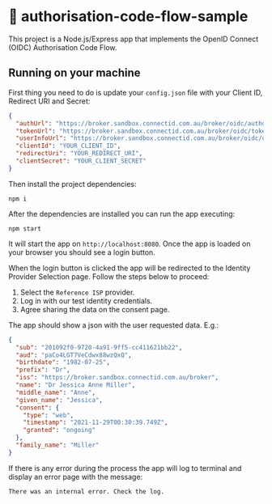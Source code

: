 # 🔗 authorisation-code-flow-sample
This project is a Node.js/Express app that implements the OpenID Connect (OIDC) Authorisation Code Flow. 

## Running on your machine
First thing you need to do is update your `config.json` file with your Client ID, Redirect URI and Secret:
```json
{
  "authUrl": "https://broker.sandbox.connectid.com.au/broker/oidc/authorization",
  "tokenUrl": "https://broker.sandbox.connectid.com.au/broker/oidc/token",
  "userInfoUrl": "https://broker.sandbox.connectid.com.au/broker/oidc/userinfo",
  "clientId": "YOUR_CLIENT_ID",
  "redirectUri": "YOUR_REDIRECT_URI",
  "clientSecret": "YOUR_CLIENT_SECRET"
}
```

Then install the project dependencies:

```
npm i
```

After the dependencies are installed you can run the app executing:

```
npm start
```

It will start the app on `http://localhost:8080`. Once the app is loaded on your browser you should see a login button.

When the login button is clicked the app will be redirected to the Identity Provider Selection page. Follow the steps below to proceed:

1. Select the `Reference ISP` provider.
1. Log in with our test identity credentials.
1. Agree sharing the data on the consent page.

The app should show a json with the user requested data. E.g.:

```json
{
  "sub": "201092f0-9720-4a91-9ff5-cc411621bb22",
  "aud": "paCo4LGT7VeCdwx88wzQxQ",
  "birthdate": "1982-07-25",
  "prefix": "Dr",
  "iss": "https://broker.sandbox.connectid.com.au/broker",
  "name": "Dr Jessica Anne Miller",
  "middle_name": "Anne",
  "given_name": "Jessica",
  "consent": {
    "type": "web",
    "timestamp": "2021-11-29T00:30:39.749Z",
    "granted": "ongoing"
  },
  "family_name": "Miller"
}
```
If there is any error during the process the app will log to terminal and display an error page with the message:

```
There was an internal error. Check the log.
```
